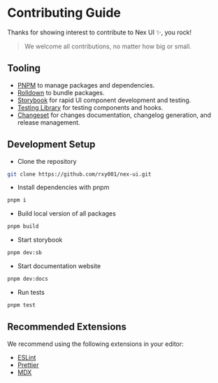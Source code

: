 # Contributing Guide

Thanks for showing interest to contribute to Nex UI ✨, you rock!

> We welcome all contributions, no matter how big or small.

## Tooling

- [PNPM](https://pnpm.io/) to manage packages and dependencies.
- [Rolldown](https://rolldown.rs/) to bundle packages.
- [Storybook](https://storybook.js.org/) for rapid UI component development and
  testing.
- [Testing Library](https://testing-library.com/) for testing components and
  hooks.
- [Changeset](https://github.com/atlassian/changesets) for changes
  documentation, changelog generation, and release management.

## Development Setup

- Clone the repository

```bash
git clone https://github.com/rxy001/nex-ui.git
```

- Install dependencies with pnpm

```bash
pnpm i
```

- Build local version of all packages

```bash
pnpm build
```

- Start storybook

```bash
pnpm dev:sb
```

- Start documentation website

```bash
pnpm dev:docs
```

- Run tests

```bash
pnpm test
```

## Recommended Extensions

We recommend using the following extensions in your editor:

- [ESLint](https://eslint.org/)
- [Prettier](https://prettier.io/)
- [MDX](https://mdxjs.com/)
